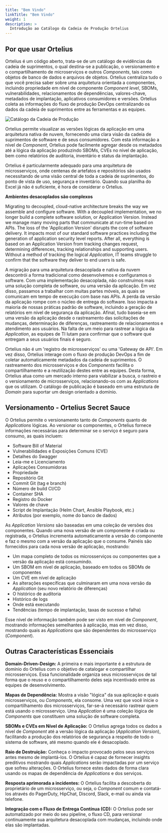 ```yaml
---
title: "Bem Vindo"
linkTitle: "Bem Vindo"
weight: 1
description: >  
  Introdução ao Catálogo da Cadeia de Produção Ortelius 
---
```

## Por que usar Ortelius

Ortelius é um código aberto, trata-se de um catálogo de evidências da cadeia de suprimentos, o qual destina-se a publicação, o versionamento e o compartilhamento de microserviços e outros _Components_, tais como objetos de banco de dados e arquivos de objetos. Ortelius centraliza tudo o que você precisa saber sobre uma arquitetura orientada a componentes, incluindo propriedade em nível de componente _Component level_, SBOMs, vulnerabilidades, relacionamentos de dependências, valores-chave, metadados de implantação, aplicativos consumidores e versões. Ortelius coleta as informações do fluxo de produção DevOps centralizando os dados da cadeia de suprimentos entre as ferramentas e as equipes.

![Catálogo da Cadeia de Produção](/supplychaincatalog.png)

Ortelius permite visualizar as versões lógicas da aplicação em uma arquitetura nativa de nuvem, fornecendo uma clara visão da cadeia de suprimentos de software e de seus consumidores. Com esta informação a nível de _Component_, Ortelius pode facilmente agregar desde os metadados até a lógica da aplicação produzindo SBOMs, CVEs no nível de aplicação, bem como relatórios de auditoria, inventário e status da implantação.

Ortelius é particularmente adequado para uma arquitetura de microsserviços, onde centenas de artefatos e repositórios são usados necessitando de uma visão central de toda a cadeia de suprimentos, do ponto de vista de uso, segurança e inventário. Quando sua planilha do Excel já não é suficiente, é hora de considerar o Ortelius.

**Ambientes desacoplados são complexos**

Migrating to decoupled, cloud-native architecture breaks the way we assemble and configure software. With a decoupled implementation, we no longer build a complete software solution, or Application Version. Instead we manage many moving parts that communicate at run-time based on APIs.  The loss of the 'Application Version' disrupts the core of software delivery.  It impacts most of our standard software practices including the generation of application security level reports.  After all, everything is based on an Application Version from tracking changes request, determining differences, tracking relationships and supporting users. Without a method of tracking the logical _Application_, IT teams struggle to confirm that the software they deliver to end users is safe. 

A migração para uma arquitetura desacoplada e nativa da nuvem descontrói a forma tradicional como desenvolvemos e configuramos o software. Com uma implementação desacoplada, não construímos mais uma solução completa de software, ou uma versão da aplicação. Em vez disso, passamos a trabalhar com muitas partes móveis, as quais se comunicam em tempo de execução com base nas APIs. A perda da versão da aplicação rompe com o núcleo de entrega do software. Isso impacta a maioria de nossas práticas padrão de software, incluindo a geração de relatórios em nível de segurança da aplicação. Afinal, tudo baseia-se em uma versão da aplicação desde o rastreamento das solicitações de mudanças, determinação de diferenças, rastreamento de relacionamentos e atendimento aos usuários. Na falta de um meio para rastrear a lógica da _Application_, as equipes de TI lutam para confirmar que o software que entregam a seus usuários finais é seguro.

Ortelius não é um 'registro de microsserviços' ou uma 'Gateway de API'. Em vez disso, Ortelius interage com o fluxo de produção DevOps a fim de coletar automaticamente metadados da cadeia de suprimentos. O rastreamento dos microsserviços e dos _Components_ facilita o compartilhamento e a reutilização destes entre as equipes. Desta forma, Ortelius atua como um mercado interno para viabilizar a busca, o rastreio e o versionamento de microsserviços, relacionando-os com as _Applications_ que os utilizam. O catálogo de publicação é baseado em uma estrutura de _Domain_ para suportar um design orientado a domínio.

## Versionamento - Ortelius Secret Sauce

O Ortelius permite o versionamento tanto de _Components_ quanto de _Applications_ lógicas. Ao versionar os componentes, o Ortelius fornece informações necessárias para determinar se o serviço é seguro para consumo, as quais incluem:

- Software Bill of Material
- Vulnerabilidades e Exposições Comuns (CVE)
- Detalhes do Swagger
- Leia-me e Licenciamento
- Aplicações Consumidoras
- Propriedade
- Repositório Git
- Commit Git (tag e branch)
- Número de build CI/CD
- Container SHA
- Registro do Docker
- Valores de chave
- Script de Implantação (Helm Chart, Ansible Playbook, etc.)
- Atributos (por exemplo, nome do banco de dados)

As _Application Versions_ são baseadas em uma coleção de versões dos componentes. Quando uma nova versão de um componente é criada ou registrada, o Ortelius incrementa automaticamente a versão do componente e faz o mesmo com a versão da aplicação que o consume. Painéis são fornecidos para cada nova versão de aplicação, mostrando:

- Um mapa completo de todos os microsserviços ou componentes que a versão da aplicação está consumindo.
- Um SBOM em nível de aplicação, baseado em todos os SBOMs de componentes
- Um CVE em nível de aplicação
- As alterações específicas que culminaram em uma nova versão da _Application_ (seu novo relatório de diferenças)
- O histórico de auditoria
- Histórico de logs
- Onde está executando
- Tendências (tempo de implantação, taxas de sucesso e falha)

Esse nível de informação também pode ser visto em nível de _Component_, mostrando informações semelhantes à aplicação, mas em vez disso, mostrando quais as _Applications_ que são dependentes do microsserviço (_Component_).

## Outras Características Essenciais
**Domain-Driven-Design:** A primeira e mais importante é a estrutura de domínio do Ortelius com o objetivo de catalogar e compartilhar microsserviços. Essa funcionalidade organiza seus microsserviços de tal forma que o reuso e o compartilhamento deles seja incentivado entre as equipes de desenvolvimento.

**Mapas de Dependência:** Mostra a visão "lógica" da sua aplicação e quais microsserviços, ou _Components_, ela consome. Uma vez que você inicie o compartilhamento dos microsserviços, far-se-á necessário rastrear quem está usando o microsserviço. Uma _Application_ é uma coleção lógica de _Components_ que constituem uma solução de software completa.

**SBOMs e CVEs em Nível de Aplicação:** O Ortelius agrega todos os dados a nível de _Component_ até a versão lógica da aplicação (_Application Version_), facilitando a produção dos relatórios de segurança a respeito de todo o sistema de software, até mesmo quando ele é desacoplado.

**Raio de Destruição:** Conheça o impacto provocado pelos seus serviços antes mesmo de implantá-los. O Ortelius é capaz de fornecer insights preditivos mostrando quais _Applications_ serão impactadas por um serviço que sofreu alterações. O Ortelius fornece estes dados de forma clara usando os mapas de dependência de _Applications_ e dos serviços.

**Resposta aprimorada a incidentes:** O Ortelius facilita a descoberta do proprietário de um microsserviço, ou seja, o _Component_ comum e contatá-los através do PagerDuty, HipChat, Discord, Slack, e-mail ou ainda via telefone.

**Integração com o Fluxo de Entrega Contínua (CD):** O Ortelius pode ser automatizado por meio do seu pipeline, o fluxo CD, para versionar continuamente sua arquitetura desacoplada com mudanças, incluindo onde elas são implantadas.
